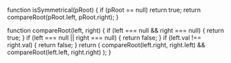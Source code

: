 function isSymmetrical(pRoot) {
  if (pRoot == null) return true;
  return compareRoot(pRoot.left, pRoot.right);
}

function compareRoot(left, right) {
  if (left === null && right === null) {
    return true;
  }
  if (left === null || right === null) {
    return false;
  }
  if (left.val !== right.val) {
    return false;
  }
  return (
    compareRoot(left.right, right.left) && compareRoot(left.left, right.right)
  );
}

